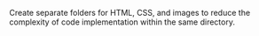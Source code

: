 Create separate folders for HTML, CSS, and images to reduce the complexity of code implementation within the same directory.
